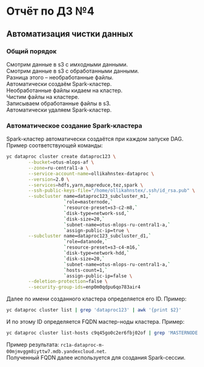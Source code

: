 # Отчёт по ДЗ №4

## Автоматизация чистки данных

### Общий порядок
Смотрим данные в s3 с имходными данными.  
Смотрим данные в s3 с обработанными данными.  
Разница этого – необработанные файлы.  
Автоматически создаём Spark-кластер.  
Необработанные файлы кидаем на кластер.  
Чистим файлы на кластере.  
Записываем обработанные файлы в s3.  
Автоматически удаляем Spark-кластер. 

### Автоматическое создание Spark-кластера
Spark-кластер автоматически создаётся при каждом запуске DAG. Пример соответствующей команды:  
```bash
yc dataproc cluster create dataproc123 \
        --bucket=otus-mlops-af \
        --zone=ru-central1-a \
        --service-account-name=ollikahnstex-dataproc \
        --version=2.0 \
        --services=hdfs,yarn,mapreduce,tez,spark \
        --ssh-public-keys-file="/home/ollikahnstex/.ssh/id_rsa.pub" \
        --subcluster name=dataproc123_subcluster_m1,`
                     `role=masternode,`
                     `resource-preset=s3-c2-m8,`
                     `disk-type=network-ssd,`
                     `disk-size=20,`
                     `subnet-name=otus-mlops-ru-central1-a,`
                     `assign-public-ip=true \
        --subcluster name=dataproc123_subcluster_d1,`
                     `role=datanode,`
                     `resource-preset=s3-c4-m16,`
                     `disk-type=network-hdd,`
                     `disk-size=20,`
                     `subnet-name=otus-mlops-ru-central1-a,`
                     `hosts-count=1,`
                     `assign-public-ip=false \
        --deletion-protection=false \
        --security-group-ids=enp0m0qdpu6qo783air4
```  
Далее по имени созданного кластера определяется его ID. Пример:  
```bash
yc dataproc cluster list | grep 'dataproc123' | awk '{print $2}'
```  
И по этому ID определяется FQDN мастер-ноды кластера. Пример:  
```bash
yc dataproc cluster list-hosts c9q45go0c2er6fbj02of | grep 'MASTERNODE' | awk '{print $2}'
```  
Пример результата: `rc1a-dataproc-m-00mjmvggm8iyttw7.mdb.yandexcloud.net`.  
Полученный FQDN далее используется для создания Spark-сессии.  
